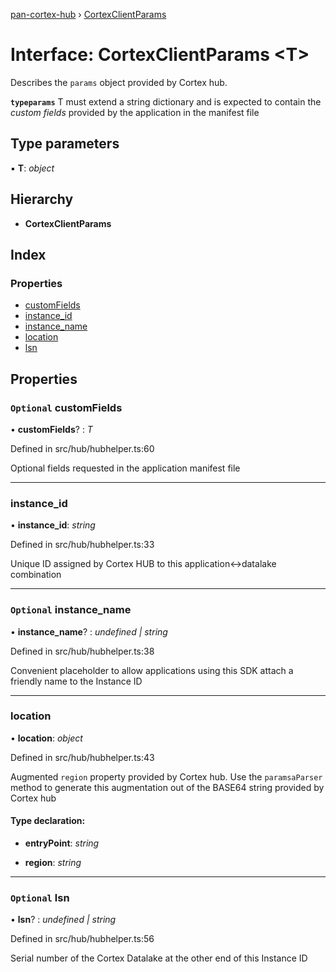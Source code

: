 [pan-cortex-hub](../README.md) › [CortexClientParams](cortexclientparams.md)

# Interface: CortexClientParams <**T**>

Describes the `params` object provided by Cortex hub.

**`typeparams`** T must extend a string dictionary and is expected to contain the
*custom fields* provided by the application in the manifest file

## Type parameters

▪ **T**: *object*

## Hierarchy

* **CortexClientParams**

## Index

### Properties

* [customFields](cortexclientparams.md#optional-customfields)
* [instance_id](cortexclientparams.md#instance_id)
* [instance_name](cortexclientparams.md#optional-instance_name)
* [location](cortexclientparams.md#location)
* [lsn](cortexclientparams.md#optional-lsn)

## Properties

### `Optional` customFields

• **customFields**? : *T*

Defined in src/hub/hubhelper.ts:60

Optional fields requested in the application manifest file

___

###  instance_id

• **instance_id**: *string*

Defined in src/hub/hubhelper.ts:33

Unique ID assigned by Cortex HUB to this application<->datalake combination

___

### `Optional` instance_name

• **instance_name**? : *undefined | string*

Defined in src/hub/hubhelper.ts:38

Convenient placeholder to allow applications using this SDK attach a friendly name to
the Instance ID

___

###  location

• **location**: *object*

Defined in src/hub/hubhelper.ts:43

Augmented `region` property provided by Cortex hub. Use the `paramsaParser` method to generate
this augmentation out of the BASE64 string provided by Cortex hub

#### Type declaration:

* **entryPoint**: *string*

* **region**: *string*

___

### `Optional` lsn

• **lsn**? : *undefined | string*

Defined in src/hub/hubhelper.ts:56

Serial number of the Cortex Datalake at the other end of this Instance ID
